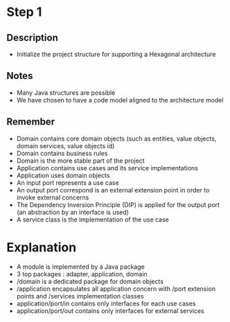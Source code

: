 # Step 1

## Description

- Initialize the project structure for supporting a Hexagonal architecture

## Notes

- Many Java structures are possible
- We have chosen to have a code model aligned to the architecture model

## Remember

- Domain contains core domain objects (such as entities, value objects, domain services, value objects id)
- Domain contains business rules
- Domain is the more stable part of the project
- Application contains use cases and its service implementations
- Application uses domain objects
- An input port represents a use case
- An output port correspond is an external extension point in order to invoke external concerns
- The Dependency Inversion Principle (DIP) is applied for the output port (an abstraction by an interface is used)
- A service class is the implementation of the use case

# Explanation

- A module is implemented by a Java package
- 3 top packages : adapter, application, domain
- /domain is a dedicated package for domain objects
- /application encapsulates all application concern with /port extension points and /services implementation classes
- application/port/in contains only interfaces for each use cases
- application/port/out contains only interfaces for external services
